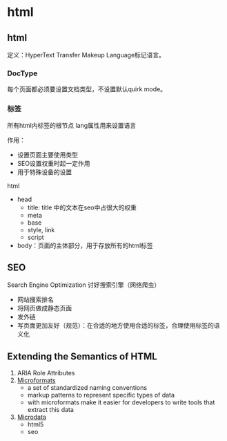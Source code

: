 # html

## html

定义：HyperText Transfer Makeup Language标记语言。

### DocType

每个页面都必须要设置文档类型，不设置默认quirk mode。

### <html>标签

所有html内标签的根节点
lang属性用来设置语言

作用：

- 设置页面主要使用类型
- SEO设置权重时起一定作用
- 用于特殊设备的设置

html

- head
  - title: title 中的文本在seo中占很大的权重
  - meta
  - base
  - style, link
  - script
- body：页面的主体部分，用于存放所有的html标签

## SEO

Search Engine Optimization 讨好搜索引擎（网络爬虫）

- 网站搜索排名
- 将网页做成静态页面
- 发外链
- 写页面更加友好（规范）：在合适的地方使用合适的标签，合理使用标签的语义化

## Extending the Semantics of HTML

1. ARIA Role Attributes
2. [Microformats](http://microformats.org/2012/06/25/microformats-org-at-7)
    - a set of standardized naming conventions
    - markup patterns to represent specific types of data
    - with microformats make it easier for developers to write tools that extract this data
3. [Microdata]( http://schema.org)
    - html5
    - seo


